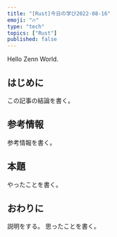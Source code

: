 ```yaml
---
title: "[Rust]今日の学び2022-08-16"
emoji: "🔥"
type: "tech" 
topics: ["Rust"]
published: false
---
```


Hello Zenn World.

## はじめに

この記事の結論を書く。

## 参考情報

参考情報を書く。

## 本題

やったことを書く。

## おわりに

説明をする。
思ったことを書く。
